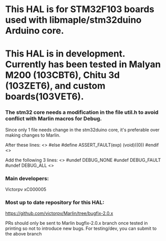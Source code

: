 # This HAL is for STM32F103 boards used with libmaple/stm32duino Arduino core.

# This HAL is in development. Currently has been tested in Malyan M200 (103CBT6), Chitu 3d (103ZET6), and custom boards(103VET6).

### The stm32 core needs a modification in the file util.h to avoid conflict with Marlin macros for Debug.
Since only 1 file needs change in the stm32duino core, it's preferable over making changes to Marlin.


After these lines:
<>
#else
#define ASSERT_FAULT(exp) (void)((0))
#endif
<>

Add the following 3 lines:
<>
#undef DEBUG_NONE
#undef DEBUG_FAULT
#undef DEBUG_ALL
<>

### Main developers:
Victorpv
xC000005


### Most up to date repository for this HAL:
https://github.com/victorpv/Marlin/tree/bugfix-2.0.x

PRs should only be sent to Marlin bugfix-2.0.x branch once tested in printing so not to introduce new bugs.
For testing/dev, you can submit to the above branch


